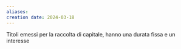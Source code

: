 ```yaml
---
aliases: 
creation date: 2024-03-18
---
```


Titoli emessi per la raccolta di capitale, hanno una durata fissa e un interesse